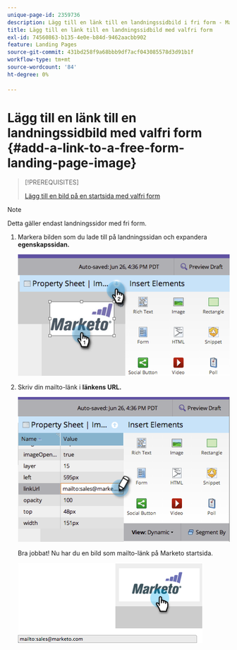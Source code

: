 ```yaml
---
unique-page-id: 2359736
description: Lägg till en länk till en landningssidbild i fri form - Marketo Docs - produktdokumentation
title: Lägg till en länk till en landningssidbild med valfri form
exl-id: 74560863-b135-4e0e-b84d-9462aacbb902
feature: Landing Pages
source-git-commit: 431bd258f9a68bbb9df7acf043085578d3d91b1f
workflow-type: tm+mt
source-wordcount: '84'
ht-degree: 0%

---
```


# Lägg till en länk till en landningssidbild med valfri form {#add-a-link-to-a-free-form-landing-page-image}

>[!PREREQUISITES]
>
>[Lägg till en bild på en startsida med valfri form](/help/marketo/product-docs/demand-generation/landing-pages/free-form-landing-pages/add-an-image-to-a-free-form-landing-page.md)

>[!NOTE]
>
>Detta gäller endast landningssidor med fri form.

1. Markera bilden som du lade till på landningssidan och expandera **egenskapssidan.**

   ![](assets/image2014-9-18-15-3a29-3a0.png)

1. Skriv din mailto-länk i **länkens URL.**

   ![](assets/image2014-9-18-15-3a29-3a21.png)

   Bra jobbat! Nu har du en bild som mailto-länk på Marketo startsida.

   ![](assets/image2014-9-18-15-3a29-3a38.png)

